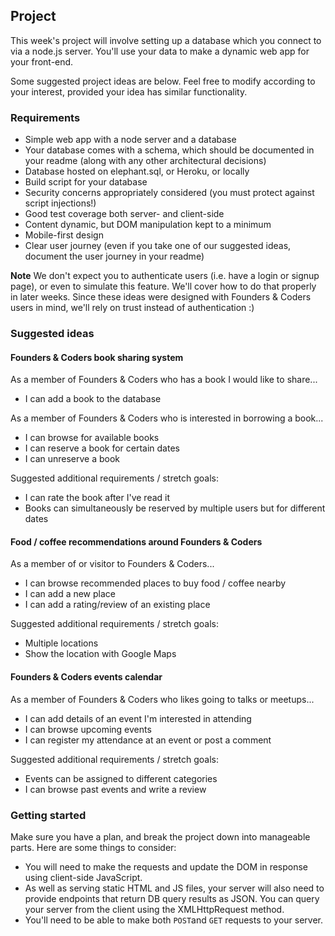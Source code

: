 ## Project

This week's project will involve setting up a database which you connect to via a node.js server. You'll use your data to make a dynamic web app for your front-end.

Some suggested project ideas are below. Feel free to modify according to your interest, provided your idea has similar functionality.


### Requirements

- Simple web app with a node server and a database
- Your database comes with a schema, which should be documented in your readme (along with any other architectural decisions)
- Database hosted on elephant.sql, or Heroku, or locally
- Build script for your database
- Security concerns appropriately considered (you must protect against script injections!)
- Good test coverage both server- and client-side
- Content dynamic, but DOM manipulation kept to a minimum
- Mobile-first design
- Clear user journey (even if you take one of our suggested ideas, document the user journey in your readme)

**Note**
We don't expect you to authenticate users (i.e. have a login or signup page), or even to simulate this feature. We'll cover how to do that properly in later weeks. Since these ideas were designed with Founders & Coders users in mind, we'll rely on trust instead of authentication :)



### Suggested ideas

#### Founders & Coders book sharing system

As a member of Founders & Coders who has a book I would like to share...
* I can add a book to the database

As a member of Founders & Coders who is interested in borrowing a book...
* I can browse for available books
* I can reserve a book for certain dates
* I can unreserve a book

Suggested additional requirements / stretch goals:
* I can rate the book after I've read it
* Books can simultaneously be reserved by multiple users but for different dates

#### Food / coffee recommendations around Founders & Coders

As a member of or visitor to Founders & Coders...
* I can browse recommended places to buy food / coffee nearby
* I can add a new place
* I can add a rating/review of an existing place

Suggested additional requirements / stretch goals:
* Multiple locations
* Show the location with Google Maps

#### Founders & Coders events calendar

As a member of Founders & Coders who likes going to talks or meetups...
* I can add details of an event I'm interested in attending
* I can browse upcoming events
* I can register my attendance at an event or post a comment

Suggested additional requirements / stretch goals:
* Events can be assigned to different categories
* I can browse past events and write a review


### Getting started

Make sure you have a plan, and break the project down into manageable parts. Here are some things to consider:
* You will need to make the requests and update the DOM in response using client-side JavaScript.
* As well as serving static HTML and JS files, your server will also need to provide endpoints that return DB query results as JSON. You can query your server from the client using the XMLHttpRequest method.
* You'll need to be able to make both ```POST```and ```GET``` requests to your server.
